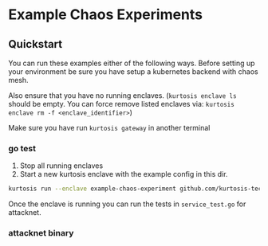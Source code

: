 # Example Chaos Experiments

## Quickstart
You can run these examples either of the following ways. Before setting up your environment be sure you have setup a kubernetes backend with chaos mesh.

Also ensure that you have no running enclaves. (`kurtosis enclave ls` should be empty. You can force remove listed enclaves via: `kurtosis enclave rm -f <enclave_identifier>`)

Make sure you have run `kurtosis gateway` in another terminal

### go test
1. Stop all running enclaves
2. Start a new kurtosis enclave with the example config in this dir.
```bash
kurtosis run --enclave example-chaos-experiment github.com/kurtosis-tech/ethereum-package "$(cat example-kurtosis-config.yaml)"
```


Once the enclave is running you can run the tests in `service_test.go` for attacknet.


### attacknet binary
